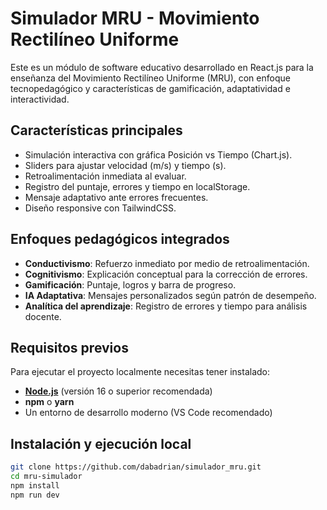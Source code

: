 # Simulador MRU - Movimiento Rectilíneo Uniforme

Este es un módulo de software educativo desarrollado en React.js para la enseñanza del Movimiento Rectilíneo Uniforme (MRU), con enfoque tecnopedagógico y características de gamificación, adaptatividad e interactividad.

## Características principales

- Simulación interactiva con gráfica Posición vs Tiempo (Chart.js).
- Sliders para ajustar velocidad (m/s) y tiempo (s).
- Retroalimentación inmediata al evaluar.
- Registro del puntaje, errores y tiempo en localStorage.
- Mensaje adaptativo ante errores frecuentes.
- Diseño responsive con TailwindCSS.

## Enfoques pedagógicos integrados

- **Conductivismo**: Refuerzo inmediato por medio de retroalimentación.
- **Cognitivismo**: Explicación conceptual para la corrección de errores.
- **Gamificación**: Puntaje, logros y barra de progreso.
- **IA Adaptativa**: Mensajes personalizados según patrón de desempeño.
- **Analítica del aprendizaje**: Registro de errores y tiempo para análisis docente.

## Requisitos previos

Para ejecutar el proyecto localmente necesitas tener instalado:

- **[Node.js](https://nodejs.org/)** (versión 16 o superior recomendada)
- **npm** o **yarn**
- Un entorno de desarrollo moderno (VS Code recomendado)

## Instalación y ejecución local

```bash
git clone https://github.com/dabadrian/simulador_mru.git
cd mru-simulador
npm install
npm run dev
